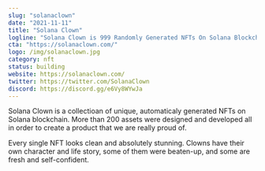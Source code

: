 ```yaml
---
slug: "solanaclown"
date: "2021-11-11"
title: "Solana Clown"
logline: "Solana Clown is 999 Randomly Generated NFTs On Solana Blockchain. Inspired by the Vibrant Strangers from Wild City."
cta: "https://solanaclown.com/"
logo: /img/solanaclown.jpg
category: nft
status: building
website: https://solanaclown.com/
twitter: https://twitter.com/SolanaClown
discord: https://discord.gg/e6Vy8WYwJa
---
```


Solana Clown is a collectioan of unique, automaticaly generated NFTs on Solana blockchain. 
More than 200 assets were designed and developed all in order to create a product that we are really proud of.

Every single NFT looks clean and absolutely stunning. Clowns have their own character and life story, some of them were beaten-up, 
and some are fresh and self-confident.
